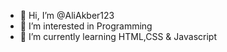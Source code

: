 - 👋 Hi, I’m @AliAkber123
- 👀 I’m interested in Programming
- 🌱 I’m currently learning HTML,CSS & Javascript


<!---
AliAkber123/AliAkber123 is a ✨ special ✨ repository because its `README.md` (this file) appears on your GitHub profile.
You can click the Preview link to take a look at your changes.
--->
